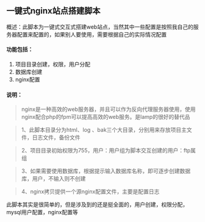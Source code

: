 ## 一键式nginx站点搭建脚本 ##

概述：此脚本为一键式交互式搭建web站点，当然其中一些配置是按照我自己的服务器配置来配置的，如果别人要使用，需要根据自己的实际情况配置

#### 功能包括： ####

1. 项目目录创建，权限，用户分配
2. 数据库创建
3. nginx配置

#### 说明： ####

> nginx是一种高效的web服务器，并且可以作为反向代理服务器使用，使用nginx配合php的fpm可以提高高效的web服务。是lamp的很好的替代品

> 1、此脚本目录分为html、log 、bak三个大目录，分别用来存放项目主文件，日志文件，备份文件

> 2、项目目录初始权限为755，用户：用户组为脚本交互创建的用户：ftp属组

> 3、如果需要使用数据库，根据提示输入数据库名称，即可逐步创建数据库，用户，不输入则不创建

> 4、nginx拷贝提供一个源nginx配置文件，主要是配置日志

此脚本其实是很简单的，但是涉及到的还是挺全面的，用户创建，权限分配，mysql用户配置，nginx配置等